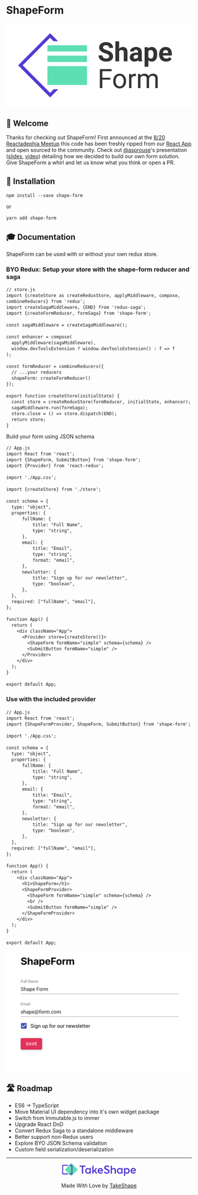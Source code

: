 # ShapeForm

![ShapeForm Logo](logo.png)

## 👋 Welcome

Thanks for checking out ShapeForm! First announced at the [8/20 Reactadephia Meetup](https://www.meetup.com/Reactadelphia/events/263614474/) this code has been freshly ripped from our [React App](https://app.takeshape.io) and open sourced to the community. Check out [@asprouse](https://github.com/asprouse)'s presentation ([slides](https://shape-form-talk.netlify.com), [video](https://www.youtube.com/watch?v=iplY8Le1zK0&list=PLKZl1WiDIytFnHqZPgIFNVszTu71kngja)) detailing how we decided to build our own form solution. Give ShapeForm a whirl and let us know what you think or open a PR.

## 🚀 Installation

```
npm install --save shape-form
```
or
```
yarn add shape-form
```

## 🎓 Documentation
ShapeForm can be used with or without your own redux store.

### BYO Redux: Setup your store with the shape-form reducer and saga

```es6
// store.js
import {createStore as createReduxStore, applyMiddleware, compose, combineReducers} from 'redux';
import createSagaMiddleware, {END} from 'redux-saga';
import {createFormReducer, formSaga} from 'shape-form';

const sagaMiddleware = createSagaMiddleware();

const enhancer = compose(
  applyMiddleware(sagaMiddleware),
  window.devToolsExtension ? window.devToolsExtension() : f => f
);

const formReducer = combineReducers({
  // ...your reducers
  shapeForm: createFormReducer()
});

export function createStore(initialState) {
  const store = createReduxStore(formReducer, initialState, enhancer);
  sagaMiddleware.run(formSaga);
  store.close = () => store.dispatch(END);
  return store;
}
```

Build your form using JSON schema
```es6
// App.js
import React from 'react';
import {ShapeForm, SubmitButton} from 'shape-form';
import {Provider} from 'react-redux';

import './App.css';

import {createStore} from './store';

const schema = {
  type: "object",
  properties: {
      fullName: {
          title: "Full Name",
          type: "string",
      },
      email: {
          title: "Email",
          type: "string",
          format: "email",
      },
      newsletter: {
          title: "Sign up for our newsletter",
          type: "boolean",
      },
  },
  required: ["fullName", "email"],
};

function App() {
  return (
    <div className="App">
      <Provider store={createStore()}>
        <ShapeForm formName="simple" schema={schema} />
        <SubmitButton formName="simple" />
      </Provider>
    </div>
  );
}

export default App;
```

### Use with the included provider

```es6
// App.js
import React from 'react';
import {ShapeFormProvider, ShapeForm, SubmitButton} from 'shape-form';

import './App.css';

const schema = {
  type: "object",
  properties: {
      fullName: {
          title: "Full Name",
          type: "string",
      },
      email: {
          title: "Email",
          type: "string",
          format: "email",
      },
      newsletter: {
          title: "Sign up for our newsletter",
          type: "boolean",
      },
  },
  required: ["fullName", "email"],
};

function App() {
  return (
    <div className="App">
      <h1>ShapeForm</h1>
      <ShapeFormProvider>
        <ShapeForm formName="simple" schema={schema} />
        <br />
        <SubmitButton formName="simple" />
      </ShapeFormProvider>
    </div>
  );
}

export default App;
```

![](./demo.png)

## 🛣️ Roadmap
- ES6 -> TypeScript 
- Move Material UI dependency into it's own widget package
- Switch from Immutable.js to immer
- Upgrade React DnD
- Convert Redux Saga to a standalone middleware
- Better support non-Redux users
- Explore BYO JSON Schema validation
- Custom field serialization/deserialization

---

<p align="center">
  <a href="https://www.takeshape.io/">
    <img alt="TakeShape" src="./takeshape.png" width="201" />
  </a>
</p>
<p align="center">
  Made With Love by <a href="https://www.takeshape.io/">TakeShape</a>
</p>
